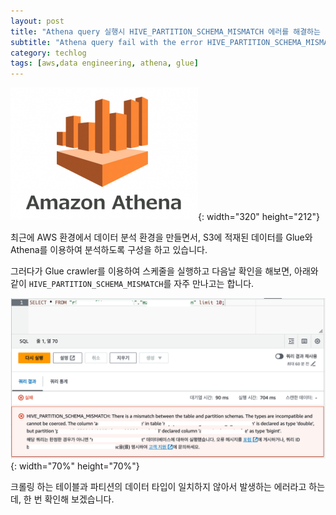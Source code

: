 ```yaml
---
layout: post
title: "Athena query 실행시 HIVE_PARTITION_SCHEMA_MISMATCH 에러를 해결하는 방법"
subtitle: "Athena query fail with the error HIVE_PARTITION_SCHEMA_MISMATCH"
category: techlog
tags: [aws,data engineering, athena, glue]
---
```


![Athena](/assets/img/techlog/amazon-athena.png){: width="320" height="212"}

최근에 AWS 환경에서 데이터 분석 환경을 만들면서, S3에 적재된 데이터를 Glue와 Athena를 이용하여 분석하도록 구성을 하고 있습니다.

그러다가 Glue crawler를 이용하여 스케줄을 실행하고 다음날 확인을 해보면, 아래와 같이 `HIVE_PARTITION_SCHEMA_MISMATCH`를 자주 만나고는 합니다.

![mismatch](/assets/img/techlog/hive-partition-schema-mismatch.png){: width="70%" height="70%"}

크롤링 하는 테이블과 파티션의 데이터 타입이 일치하지 않아서 발생하는 에러라고 하는데, 한 번 확인해 보겠습니다.
<!--more-->
